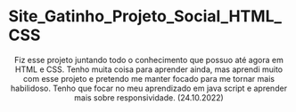 <h1>Site_Gatinho_Projeto_Social_HTML_CSS</h1>
<p style="text-align: center; text-ident: 10px;">Fiz esse projeto juntando todo o conhecimento que possuo até agora em HTML e CSS. Tenho muita coisa para aprender ainda, mas aprendi muito com esse projeto e pretendo me manter focado para me tornar mais habilidoso. Tenho que focar no meu aprendizado em java script e aprender mais sobre responsividade. (24.10.2022)</p>

